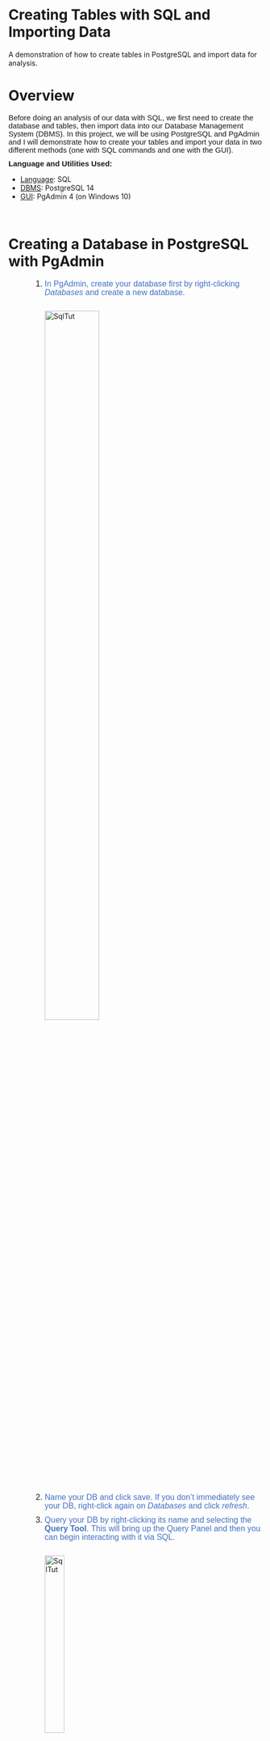 # Creating Tables with SQL and Importing Data
A demonstration of how to create tables in PostgreSQL and import data for analysis.

# Overview
<p style='margin-top:0in;margin-right:0in;margin-bottom:8.0pt;margin-left:0in;line-height:107%;font-size:15px;font-family:"Calibri",sans-serif;'>Before doing an analysis of our data with SQL, we first need to create the database and tables, then import data into our Database Management System (DBMS). In this project, we will be using PostgreSQL and PgAdmin and I will demonstrate how to create your tables and import your data in two different methods (one with SQL commands and one with the GUI).</p>
<p style='margin-top:0in;margin-right:0in;margin-bottom:8.0pt;margin-left:0in;line-height:107%;font-size:15px;font-family:"Calibri",sans-serif;'><strong>Language and Utilities Used:</strong></p>
<ul style="list-style-type: disc;">
    <li><u>Language</u>: SQL</li>
    <li><u>DBMS</u>: PostgreSQL 14</li>
    <li><u>GUI</u>: PgAdmin 4 (on Windows 10)</li>
</ul>
<p style='margin-top:0in;margin-right:0in;margin-bottom:8.0pt;margin-left:0in;line-height:107%;font-size:15px;font-family:"Calibri",sans-serif;'><strong>&nbsp;</strong></p>

# Creating a Database in PostgreSQL with PgAdmin
<p style="margin-top:0in;margin-right:0in;margin-bottom:8.0pt;margin-left:0in;line-height:107%;font-size:15px;font-family:&quot;Calibri&quot;,sans-serif;"></p>
<ol style="margin-bottom:0in;list-style-type: decimal;margin-left:0.5in;">
    <li style="margin: 0in 0in 8pt; line-height: 107%; font-size: 16px; font-family: Arial, Helvetica, sans-serif; text-align: left;"><span style="color: rgb(68, 114, 196);">In PgAdmin, create your database first by right-clicking <em>Databases</em> and create a new database.</span></li>
    <br><img src="https://i.imgur.com/5ctigjL.png" height="60%" width="50%" alt="SqlTut"/></br>
    <li style="margin: 0in 0in 8pt; line-height: 107%; font-size: 16px; font-family: Arial, Helvetica, sans-serif; text-align: left;"><span style="color: rgb(68, 114, 196);">Name your DB and click save. If you don&rsquo;t immediately see your DB, right-click again on <em>Databases</em> and click <em>refresh</em>.</span></li>
    <li style="margin: 0in 0in 8pt; line-height: 107%; font-size: 16px; font-family: Arial, Helvetica, sans-serif; text-align: left;"><span style="color: rgb(68, 114, 196);">Query your DB by right-clicking its name and selecting the <strong>Query Tool</strong>.&nbsp;This will bring up the Query Panel and then you can begin interacting with it via SQL.&nbsp;</span></li><br><img src="https://i.imgur.com/e1eVuUq.png" height =30% width=30% alt="SqlTut"/></br>
</ol>


Note: If you are working with multiple databases at once, you can keep track of which one you are currently via the name in the Query Panel. The panel name defines which DB you are in : `YourDatabaseName / PostgreSQL Version #`


# Creating tables in PostgreSQL
As a best practice, before creating tables in any SQL database
- <strong>🔎 Review your headers and data types in your dataset</strong>🔎, as this will guide you in creating your table in the database.
- The column headers must match the one we will create with SQL and your data types must also be correct in order to import into the table. 
     - As in, you should not set a column data type as a `VARCHAR` when the corresponding source dataset column is an `INTEGER`.

For this project, I will use a dataset from Kaggle.com (USA People Without Internet in 2016). From the CSV file, I will create two tables in PostgreSQL:
- A county population table (county_pop) which will have the <strong>race and population data</strong> with the <strong>percent no internet</strong>.
- An education level and income level table (education_income) that has the&nbsp;<strong>education, median age, and income</strong> to compare to the population table.

This is the general syntax for creating a table:

```sql
CREATE TABLE table_name (
                column_name TYPE column_constraint,

                column_name TYPE column_constraint,

                column_name TYPE column_constraint
                );

--- Don't forget the commas between your columns
```

## Creating Tables: Data Types & Constraints
- A <b>DATA TYPE</b> specifies the pattern (Text, Number...) of the data and how the value is stored. The values must adhere to the requirements of the type for PostgreSQL to accept.
    - Common data types:
        - True or False `boolean`
        - Character  `char`, `varchar`, and `text`
        - Numeric `integer` and `float`
        - Temporal `date`, `time`, `timestamp`


        PostgreSQL has many data types, for more details on each type (and storage limitations) refer to this handy documentation:                          https://www.postgresql.org/docs/current/datatype.html

- A column <b>CONTRAINT</b> is an additional requirement or condition for the values in that column.
    - Common column constaints:
        - `NOT NULL` Ensures there is never <i>null</i> data (or an absenece of data). Very useful when importing new data to table. For example, if you are importing new  data into a customer sales table and company policy is to always require an email address you would set the email_address column constraint as `NOT NULL`.  
         
        - `UNIQUE` Ensures that each value in the column is unique (not repeated). For example, you may want to ensure each row of a phone number column is unique per person.
        - `PRIMARY KEY` An assigned number, used to uniquely identify each row in a table. This can allow you to target, retrieve or modify a row based on the specific PK (primary key).
  
### From dataset to Table:
Upon reviewing the headers and data types my CSV dataset below, I can build my SQL query to create the table structure.

<br><img src="https://i.imgur.com/bRSOTyf.png?1" height="80%" width="70%" alt="SqlTut"/></br>
<br></br>       

```sql

--- First table (county_pop)
--- Contains counties, states, total popoulation numbers (indicated with 'P_'), race numbers, and a percentage of each without having Internet.

CREATE TABLE county_pop(
	id_pop SERIAL PRIMARY KEY,
	county VARCHAR(55) NOT NULL,
	state VARCHAR(2) NOT NULL,
	P_total INT,
	P_white INT,
	P_black INT,
	P_asian INT,	
	P_native INT,
	P_hawaiian INT,
	P_others INT,
	percent_no_internet decimal
	);
```

```sql
--- Second table (education_income)
--- Contains population numbers for education levels, poverty levels, and median age and median income per counties and states.

CREATE TABLE education_income(
	id SERIAL PRIMARY KEY,
	county VARCHAR(55) NOT NULL,
	state VARCHAR(2) NOT NULL,
	P_below_middle_school INT,
	P_some_high_school INT,
	P_high_school_equivalent INT,
	P_some_college INT,	
	P_bachelor_and_above INT,
	P_below_poverty INT,
	median_age decimal,
	median_household_income decimal,
	median_rent_per_income decimal
	);
```

<hr>

To learn more about data types and constraints when building your tables, refer to the documention here: https://www.postgresql.org/docs/current/

# Import Data into Tables (2 methods)
<p>Now that you have the tables in your database, you need to insert data into those tables. Here are two different ways you can do this:</p>
<p><strong>1. Using PgAdmin (GUI method)</strong></p>
<ul>
    <li>This is the easiest. Does not require special file permissions.&nbsp;</li>
    <li>Right-click on your database ➡️ go to <strong>Schemas</strong> ➡️<strong>Tables</strong> ➡️ Right-click on the table and select <strong>Import/Export Data</strong></li>
</ul>
<br>On the options side, locate the file path of your CSV dataset and toggle headers ON:<br>
        <br><img src="https://i.imgur.com/S8jT1Yw.png?1" height="80%" width="50%" alt="SqlTut"/>
    <br>
 On the columns side, select all columns in the file to import (minus the ID primary key column we created for the table). 
 <br>Note: If your dataset includes null strings (as in, nulls are represented by NA or some other string in your data), you need to specify what PostgreSQL should do when it encounters ‘NA’ in the data. For my example, I have the NULL Strings as ‘NA’. <br>
       <br><img src="https://i.imgur.com/bPTFrzW.png" height="80%" width="50%" alt="SqlTut"/>
    <br></li>
<p><strong>2. Using the SQL COPY command</strong></p>
<ul>
    <li>Requires special permissions for PostgreSQL to read/write files to the local PC (if that&rsquo;s where you&rsquo;re pulling data).</li>
</ul>
<p><u>General COPY command syntax:</u></p>


```sql
COPY table_name (column_name, column_name, etc ...)
FROM ‘C:\Users\Name\Location.csv’
DELIMITER ‘,’ 
NULL ‘NA’ 
CSV HEADER; 
```
